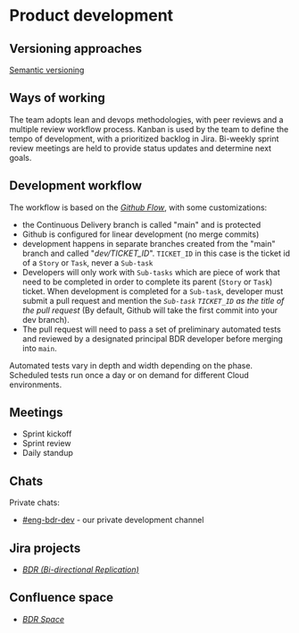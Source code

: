 # Product development

## Versioning approaches

[Semantic versioning](https://semver.org/)

## Ways of working

The team adopts lean and devops methodologies, with peer reviews and a
multiple review workflow process. Kanban is used by the team to define
the tempo of development, with a prioritized backlog in Jira. Bi-weekly
sprint review meetings are held to provide status updates and determine
next goals.

## Development workflow

The workflow is based on the [*Github
Flow*](https://guides.github.com/introduction/flow/), with some
customizations:

- the Continuous Delivery branch is called "main" and is protected
- Github is configured for linear development (no merge commits)
- development happens in separate branches created from the "main" branch and called "*dev/TICKET_ID*".  `TICKET_ID` in this case is the ticket id of a `Story` or `Task`, never a `Sub-task`
- Developers will only work with `Sub-tasks` which are piece of work that need to be completed in order to complete its parent (`Story` or `Task`) ticket.  When development is completed for a `Sub-task`, developer must submit a pull request and mention the *`Sub-task` `TICKET_ID` as the title of the pull request* (By default, Github will take the first commit into your dev branch).
- The pull request will need to pass a set of preliminary automated tests and reviewed by a designated principal BDR developer before merging into `main`.

Automated tests vary in depth and width depending on the phase.
Scheduled tests run once a day or on demand for different Cloud
environments.

## Meetings

- Sprint kickoff
- Sprint review
- Daily standup

## Chats

Private chats: 

- [#eng-bdr-dev](https://edb.slack.com/archives/G01FLQYF0H1) - our private development channel

## Jira projects

- [*BDR (Bi-directional Replication)*](https://enterprisedb.atlassian.net/browse/bdr)

## Confluence space

- [*BDR Space*](https://enterprisedb.atlassian.net/wiki/spaces/BDR/overview?homepageId=1876590888)

